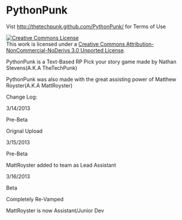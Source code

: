 PythonPunk
==========

Vist http://thetechpunk.github.com/PythonPunk/
for Terms of Use


<a rel="license" href="http://creativecommons.org/licenses/by-nc-nd/3.0/"><img alt="Creative Commons License" style="border-width:0" src="http://i.creativecommons.org/l/by-nc-nd/3.0/80x15.png" /></a><br />This work is licensed under a <a rel="license" href="http://creativecommons.org/licenses/by-nc-nd/3.0/">Creative Commons Attribution-NonCommercial-NoDerivs 3.0 Unported License</a>.


PythonPunk is a Text-Based RP Pick your story game made by Nathan Stevens(A.K.A TheTechPunk)


PythonPunk was also made with the great assisting power of Matthew Royster(A.K.A MattRoyster)


Change Log:


3/14/2013


Pre-Beta


Orignal Upload


3/15/2013


Pre-Beta


MattRoyster added to team as Lead Assistant


3/16/2013


Beta


Completely Re-Vamped


MattRoyster is now Assistant/Junior Dev


